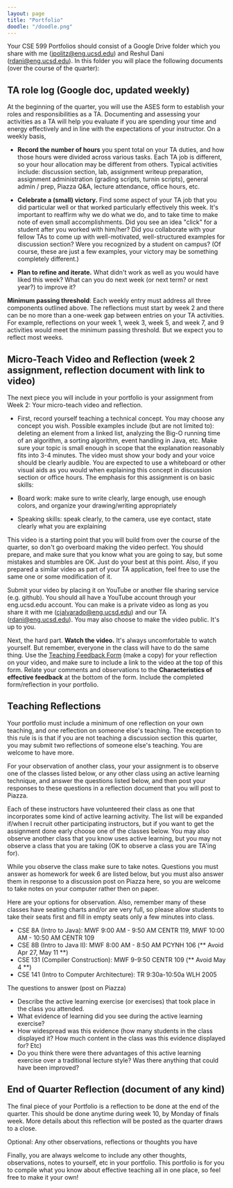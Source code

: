 ```yaml
---
layout: page
title: "Portfolio"
doodle: "/doodle.png"
---
```


Your CSE 599 Portfolios should consist of a Google Drive folder which you share
with me (jpolitz@eng.ucsd.edu) and Reshul Dani (rdani@eng.ucsd.edu).    In this
folder you will place the following documents (over the course of the quarter):

## TA role log (Google doc, updated weekly)

At the beginning of the quarter, you will use the ASES form to establish your
roles and responsibilities as a TA. Documenting and assessing your activities
as a TA will help you evaluate if you are spending your time and energy
effectively and in line with the expectations of your instructor. On a weekly
basis,

- **Record the number of hours** you spent total on your TA duties, and how those
  hours were divided across various tasks. Each TA job is different, so your
  hour allocation may be different from others. Typical activities include:
  discussion section, lab, assignment writeup preparation, assignment
  administration (grading scripts, turnin scripts), general admin / prep,
  Piazza Q&A, lecture attendance, office hours, etc.

- **Celebrate a (small) victory.** Find some aspect of your TA job that you did
  particular well or that worked particularly effectively this week. It's
  important to reaffirm why we do what we do, and to take time to make note of
  even small accomplishments. Did you see an idea "click" for a student after
  you worked with him/her? Did you collaborate with your fellow TAs to come up
  with well-motivated, well-structured examples for discussion section? Were
  you recognized by a student on campus? (Of course, these are just a few
  examples, your victory may be something completely different.)

- **Plan to refine and iterate.** What didn't work as well as you would have
  liked this week? What can you do next week (or next term? or next year?) to
  improve it? 

**Minimum passing threshold**: Each weekly entry must address all three
components outlined above. The reflections must start by week 2 and there can
be no more than a one-week gap between entries on your TA activities. For
example, reflections on your week 1, week 3, week 5, and week 7, and 9
activities would meet the minimum passing threshold.  But we expect you to
reflect most weeks.

## Micro-Teach Video and Reflection (week 2 assignment, reflection document with link to video)

The next piece you will include in your portfolio is your assignment from Week
2: Your micro-teach video and reflection.   

- First, record yourself teaching a technical concept. You may choose any
  concept you wish. Possible examples include (but are not limited to):
  deleting an element from a linked list, analyzing the Big-O running time of
  an algorithm, a sorting algorithm, event handling in Java, etc. Make sure
  your topic is small enough in scope that the explanation reasonably fits into
  3-4 minutes. The video must show your body and your voice should be clearly
  audible. You are expected to use a whiteboard or other visual aids as you
  would when explaining this concept in discussion section or office hours. The
  emphasis for this assignment is on basic skills:

- Board work: make sure to write clearly, large enough, use enough colors, and organize your drawing/writing appropriately
- Speaking skills: speak clearly, to the camera, use eye contact, state clearly what you are explaining

This video is a starting point that you will build from over the course of the
quarter, so don't go overboard making the video perfect. You should prepare,
and make sure that you know what you are going to say, but some mistakes and
stumbles are OK. Just do your best at this point. Also, if you prepared a
similar video as part of your TA application, feel free to use the same one or
some modification of it. 

Submit your video by placing it on YouTube or another file sharing service
(e.g. github). You should all have a YouTube account through your eng.ucsd.edu
account. You can make is a private video as long as you share it with me
(cjalvarado@eng.ucsd.edu) and our TA (rdani@eng.ucsd.edu). You may also choose
to make the video public. It's up to you. 

Next, the hard part. **Watch the video.** It's always uncomfortable to watch
yourself. But remember, everyone in the class will have to do the same thing.
Use the [Teaching Feedback
Form](https://drive.google.com/open?id=1lO-zdS7y8PczGe9W8ohqKocjrMhJWd4VtELZvewNAQs)
(make a copy) for your reflection on your video, and make sure to include a
link to the video  at the top of this form. Relate your comments and
observations to the **Characteristics of effective feedback** at the bottom of
the form.  Include the completed form/reflection in your portfolio. 



## Teaching Reflections

Your portfolio must include a minimum of one reflection on your own teaching,
and one reflection on someone else's teaching. The exception to this rule is is
that if you are not teaching a discussion section this quarter, you may submit
two reflections of someone else's teaching.  You are welcome to have more.  

For your observation of another class, your your assignment is to observe one
of the classes listed below, or any other class using an active learning
technique, and answer the questions listed below, and then post your responses
to these questions in a reflection document that you will post to Piazza.

Each of these instructors have volunteered their class as one that incorporates
some kind of active learning activity.   The list will be expanded if/when I
recruit other participating instructors, but if you want to get the assignment
done early choose one of the classes below.  You may also observe another class
that you know uses active learning, but you may not observe a class that you
are taking (OK to observe a class you are TA'ing for).

While you observe the class make sure to take notes. Questions you must answer
as homework for week 6 are listed below, but you must also answer them in
response to a discussion post on Piazza here, so you are welcome to take notes
on your computer rather then on paper.

Here are your options for observation.  Also, remember many of these classes
have seating charts and/or are very full, so please allow students to take
their seats first and fill in empty seats only a few minutes into class.

- CSE 8A (Intro to Java): MWF	9:00 AM - 9:50 AM	CENTR 119, 	MWF	10:00 AM - 10:50 AM	CENTR 109 
- CSE 8B (Intro to Java II): MWF	8:00 AM - 8:50 AM	PCYNH 106 (** Avoid Apr 27, May 11 **)
- CSE 131 (Compiler Construction): MWF 9-9:50 CENTR 109 (** Avoid May 4 **)
- CSE 141 (Intro to Computer Architecture): TR 9:30a-10:50a WLH 2005

The questions to answer (post on Piazza)

- Describe the active learning exercise (or exercises) that took place in the
  class you attended.
- What evidence of learning did you see during the active learning exercise?
- How widespread was this evidence (how many students in the class displayed
  it?  How much content in the class was this evidence displayed for? Etc)
- Do you think there were there advantages of this active learning exercise
  over a traditional lecture style?  Was there anything that could have been
  improved?


## End of Quarter Reflection (document of any kind)

The final piece of your Portfolio is a reflection to be done at the end of the
quarter.   This should be done anytime during week 10, by Monday of finals
week.  More details about this reflection will be posted as the quarter draws
to a close.  

Optional: Any other observations, reflections or thoughts you have

Finally, you are always welcome to include any other thoughts, observations,
notes to yourself, etc in your portfolio.  This portfolio is for you to compile
what you know about effective teaching all in one place, so feel free to make
it your own!

